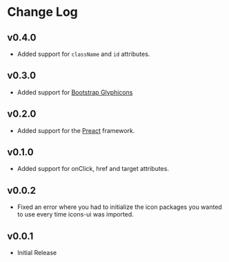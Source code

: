 # Change Log

## v0.4.0
- Added support for `className` and `id` attributes.

## v0.3.0
- Added support for [Bootstrap Glyphicons](https://getbootstrap.com/docs/3.3/components/#glyphicons)

## v0.2.0
- Added support for the [Preact](https://preactjs.com/) framework.

## v0.1.0
- Added support for onClick, href and target attributes.

## v0.0.2
- Fixed an error where you had to initialize the icon packages you wanted to use every time icons-ui was imported.

## v0.0.1
- Initial Release